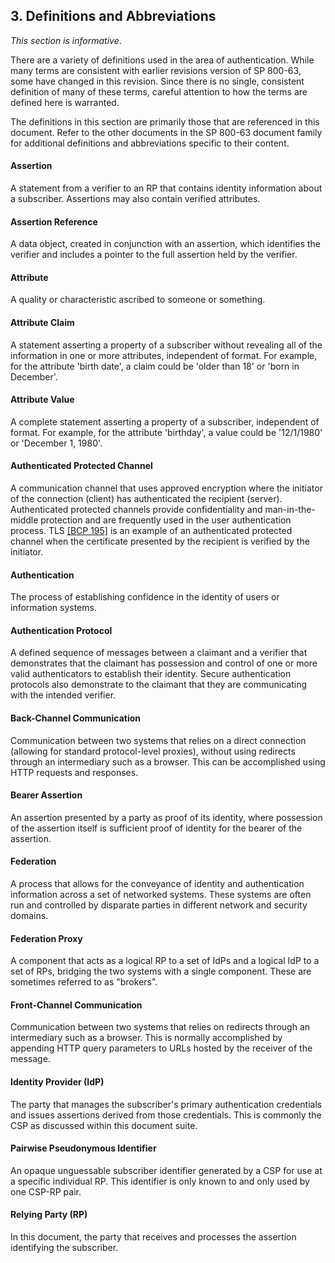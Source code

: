 <div class="breaker"></div>
<a name="sec3"></a>

## 3. Definitions and Abbreviations

*This section is informative*. 

There are a variety of definitions used in the area of authentication. While many terms are consistent with earlier revisions version of SP 800-63, some have changed in this revision. Since there is no single, consistent definition of many of these terms, careful attention to how the terms are defined here is warranted.

The definitions in this section are primarily those that are referenced in this document. Refer to the other documents in the SP 800-63 document family for additional definitions and abbreviations specific to their content.

#### Assertion
A statement from a verifier to an RP that contains identity information about a subscriber. Assertions may also contain verified attributes.

#### Assertion Reference
A data object, created in conjunction with an assertion, which identifies the verifier and includes a pointer to the full assertion held by the verifier.

#### Attribute
A quality or characteristic ascribed to someone or something.

#### Attribute Claim

A statement asserting a property of a subscriber without revealing all of the information in one or more attributes, independent of format. For example, for the attribute 'birth date', a claim could be 'older than 18' or 'born in December'.

#### Attribute Value

A complete statement asserting a property of a subscriber, independent of format. For example, for the attribute 'birthday', a value could be '12/1/1980' or 'December 1, 1980'.

#### Authenticated Protected Channel
A communication channel that uses approved encryption where the initiator of the connection (client) has authenticated the recipient (server). Authenticated protected channels provide confidentiality and man-in-the-middle protection and are frequently used in the user authentication process. TLS [[BCP 195]](#bcp195) is an example of an authenticated protected channel when the certificate presented by the recipient is verified by the initiator.

#### Authentication
The process of establishing confidence in the identity of users or information systems.

#### Authentication Protocol
A defined sequence of messages between a claimant and a verifier that demonstrates that the claimant has possession and control of one or more valid authenticators to establish their identity. Secure authentication protocols also demonstrate to the claimant that they are communicating with the intended verifier.

#### Back-Channel Communication
Communication between two systems that relies on a direct connection (allowing for standard protocol-level proxies), without using redirects through an intermediary such as a browser. This can be accomplished using HTTP requests and responses.

#### Bearer Assertion
An assertion presented by a party as proof of its identity, where possession of the assertion itself is sufficient proof of identity for the bearer of the assertion. 

#### Federation
A process that allows for the conveyance of identity and authentication information across a set of networked systems. These systems are often run and controlled by disparate parties in different network and security domains.

#### Federation Proxy
A component that acts as a logical RP to a set of IdPs and a logical IdP to a set of RPs, bridging the two systems with a single component. These are sometimes referred to as "brokers". 

#### Front-Channel Communication
Communication between two systems that relies on redirects through an intermediary such as a browser. This is normally accomplished by appending HTTP query parameters to URLs hosted by the receiver of the message. 

#### Identity Provider (IdP)
The party that manages the subscriber's primary authentication credentials and issues assertions derived from those credentials. This is commonly the CSP as discussed within this document suite.

#### Pairwise Pseudonymous Identifier
An opaque unguessable subscriber identifier generated by a CSP for use at a specific individual RP. This identifier is only known to and only used by one CSP-RP pair.

#### Relying Party (RP)
In this document, the party that receives and processes the assertion identifying the subscriber.
